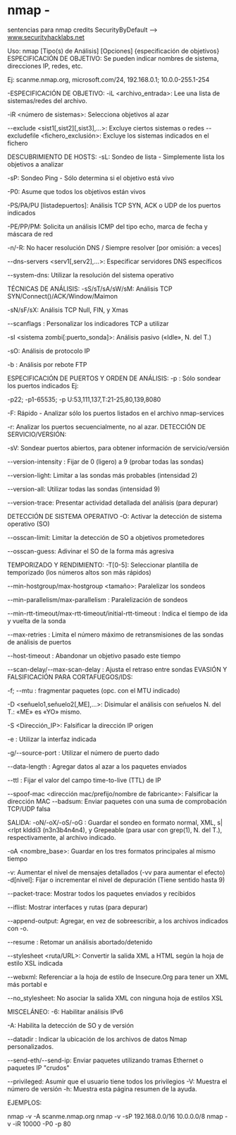 # nmap - 
sentencias para nmap credits SecurityByDefault --> www.securityhacklabs.net

Uso: nmap [Tipo(s) de Análisis] [Opciones] {especificación de objetivos} ESPECIFICACIÓN DE OBJETIVO:
Se pueden indicar nombres de sistema, direcciones IP, redes, etc.

Ej: scanme.nmap.org, microsoft.com/24, 192.168.0.1; 10.0.0-255.1-254

-ESPECIFICACIÓN DE OBJETIVO:
-iL <archivo_entrada>: Lee una lista de sistemas/redes del archivo.

-iR <número de sistemas>: Selecciona objetivos al azar

--exclude <sist1[,sist2][,sist3],...>: Excluye ciertos sistemas o redes --excludefile <fichero_exclusión>: Excluye los sistemas indicados en el fichero

DESCUBRIMIENTO DE HOSTS:
-sL: Sondeo de lista - Simplemente lista los objetivos a analizar

-sP: Sondeo Ping - Sólo determina si el objetivo está vivo

-P0: Asume que todos los objetivos están vivos

-PS/PA/PU [listadepuertos]: Análisis TCP SYN, ACK o UDP de los puertos indicados 

-PE/PP/PM: Solicita un análisis ICMP del tipo echo, marca de fecha y máscara de red 

-n/-R: No hacer resolución DNS / Siempre resolver [por omisión: a veces] 

--dns-servers <serv1[,serv2],...>: Especificar servidores DNS específicos 

--system-dns: Utilizar la resolución del sistema operativo


TÉCNICAS DE ANÁLISIS:
-sS/sT/sA/sW/sM: Análisis TCP SYN/Connect()/ACK/Window/Maimon 

-sN/sF/sX: Análisis TCP Null, FIN, y Xmas

--scanflags <indicador>: Personalizar los indicadores TCP a utilizar 
  
-sI <sistema zombi[:puerto_sonda]>: Análisis pasivo («Idle», N. del T.) 

-sO: Análisis de protocolo IP

-b <servidor ftp rebote>: Análisis por rebote FTP


ESPECIFICACIÓN DE PUERTOS Y ORDEN DE ANÁLISIS: 
-p <rango de puertos>: Sólo sondear los puertos indicados Ej: 
  
-p22; -p1-65535; -p U:53,111,137,T:21-25,80,139,8080

-F: Rápido - Analizar sólo los puertos listados en el archivo nmap-services

-r: Analizar los puertos secuencialmente, no al azar. DETECCIÓN DE SERVICIO/VERSIÓN:

-sV: Sondear puertos abiertos, para obtener información de servicio/versión 

--version-intensity <nivel>: Fijar de 0 (ligero) a 9 (probar todas las sondas) 
  
  --version-light: Limitar a las sondas más probables (intensidad 2) 
  
  --version-all: Utilizar todas las sondas (intensidad 9)
  
  --version-trace: Presentar actividad detallada del análisis (para depurar)
  
  
  DETECCIÓN DE SISTEMA OPERATIVO
-O: Activar la detección de sistema operativo (SO)

--osscan-limit: Limitar la detección de SO a objetivos prometedores

--osscan-guess: Adivinar el SO de la forma más agresiva

TEMPORIZADO Y RENDIMIENTO:
-T[0-5]: Seleccionar plantilla de temporizado (los números altos son más rápidos) 

--min-hostgroup/max-hostgroup <tamaño>: Paralelizar los sondeos 

--min-parallelism/max-parallelism <msegs>: Paralelización de sondeos 
  
  --min-rtt-timeout/max-rtt-timeout/initial-rtt-timeout <msegs>: Indica
el tiempo de ida y vuelta de la sonda

--max-retries <reintentos>: Limita el número máximo de retransmisiones de las sondas de análisis de puertos
  
--host-timeout <msegs>: Abandonar un objetivo pasado este tiempo

--scan-delay/--max-scan-delay <msegs>: Ajusta el retraso entre sondas EVASIÓN Y FALSIFICACIÓN PARA CORTAFUEGOS/IDS:

-f; --mtu <valor>: fragmentar paquetes (opc. con el MTU indicado) 
  
  -D <señuelo1,señuelo2[,ME],...>: Disimular el análisis con señuelos
N. del T.: «ME» es «YO» mismo.

-S <Dirección_IP>: Falsificar la dirección IP origen

-e <interfaz>: Utilizar la interfaz indicada

-g/--source-port <numpuerto>: Utilizar el número de puerto dado

--data-length <num>: Agregar datos al azar a los paquetes enviados

--ttl <val>: Fijar el valor del campo time-to-live (TTL) de IP

--spoof-mac <dirección mac/prefijo/nombre de fabricante>: Falsificar la dirección MAC --badsum: Enviar paquetes con una suma de comprobación TCP/UDP falsa

SALIDA:
-oN/-oX/-oS/-oG <file>: Guardar el sondeo en formato normal, XML,
s|<rIpt kIddi3 (n3n3b4n4n4), y Grepeable (para usar con grep(1), N. del T.),
respectivamente, al archivo indicado.

-oA <nombre_base>: Guardar en los tres formatos principales al mismo tiempo

-v: Aumentar el nivel de mensajes detallados (-vv para aumentar el efecto) -d[nivel]: Fijar o incrementar el nivel de depuración (Tiene sentido hasta 9) 

--packet-trace: Mostrar todos los paquetes enviados y recibidos

--iflist: Mostrar interfaces y rutas (para depurar)

--append-output: Agregar, en vez de sobreescribir, a los archivos indicados con -o. 

--resume <archivo>: Retomar un análisis abortado/detenido

--stylesheet <ruta/URL>: Convertir la salida XML a HTML según la hoja de estilo
XSL indicada

--webxml: Referenciar a la hoja de estilo de Insecure.Org para tener un XML más portabl
e

--no_stylesheet: No asociar la salida XML con ninguna hoja de estilos XSL

MISCELÁNEO:
-6: Habilitar análisis IPv6

-A: Habilita la detección de SO y de versión

--datadir <nombreDir>: Indicar la ubicación de los archivos de datos Nmap
personalizados.

--send-eth/--send-ip: Enviar paquetes utilizando tramas Ethernet o paquetes IP
"crudos"

--privileged: Asumir que el usuario tiene todos los privilegios -V: Muestra el número de versión
-h: Muestra esta página resumen de la ayuda.

EJEMPLOS:

nmap -v -A scanme.nmap.org
nmap -v -sP 192.168.0.0/16 10.0.0.0/8 nmap -v -iR 10000 -P0 -p 80
